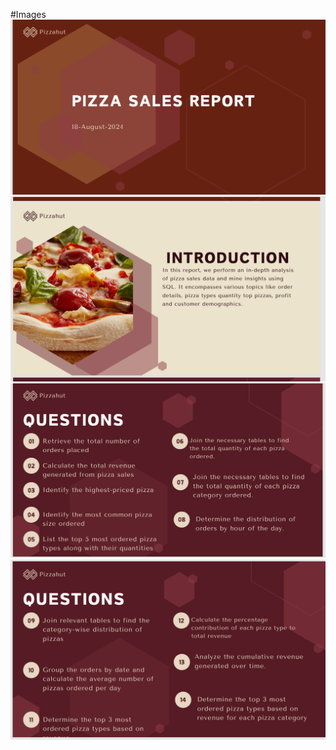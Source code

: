 #Images
![image alt](https://github.com/github-poojajadhav/Pizza_Sales/blob/a8e1af3041e23a2d70ead0a0c3ecaa73950d7e5d/Screenshot%20(202).png)
![image alt](https://github.com/github-poojajadhav/Pizza_Sales/blob/5099f28fcb7adf81836e1a495b2b500eabe0619d/Screenshot%20(203).png)
![image alt](https://github.com/github-poojajadhav/Pizza_Sales/blob/c5c423429cee6993a6a247652bb43d98f33b8715/Screenshot%20(204).png)
![image alt](https://github.com/github-poojajadhav/Pizza_Sales/blob/main/Screenshot%20(205).png)
